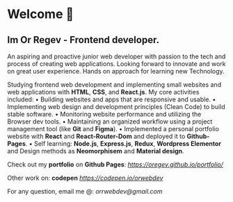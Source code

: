 # Welcome 👋
 
## Im Or Regev - Frontend developer. 
An aspiring and proactive junior web developer with passion to the tech and process of creating web applications. Looking forward to innovate and work on great user experience. Hands on approach for learning new Technology.

Studying frontend web development and implementing small websites and web applications with **HTML**, **CSS**, and **React.js**. My core activities included:
• Building websites and apps that are responsive and usable.
• Implementing web design and development principles (Clean Code) to build stable software.
• Monitoring website performance and utilizing the Browser dev tools.
• Maintaining an organized workflow using a project management tool (like **Git** and **Figma**).
• Implemented a personal portfolio website with **React** and **React-Router-Dom** and deployed it to **Github-Pages**.
• Self learning: **Node.js**, **Express.js**, **Redux**, **Wordpress Elementor** and Design methods as **Neomorphisem** and **Material design**.


Check out my **portfolio** on **Github Pages**: 
_https://oregev.github.io/portfolio/_

Other work on: **codepen**
_https://codepen.io/orwebdev_

For any question, email me @: _orrwebdev@gmail.com_
